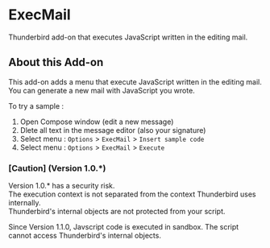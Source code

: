 ExecMail
========

Thunderbird add-on that executes JavaScript written in the editing mail.


## About this Add-on

This add-on adds a menu that execute JavaScript written in the editing mail.  
You can generate a new mail with JavaScript you wrote.

To try a sample :

1. Open Compose window (edit a new message)
2. Dlete all text in the message editor (also your signature)
3. Select menu : `Options` > `ExecMail` > `Insert sample code`
4. Select menu : `Options` > `ExecMail` > `Execute`

### [Caution] (Version 1.0.*)

Version 1.0.* has a security risk.  
The execution context is not separated from the context Thunderbird uses internally.  
Thunderbird's internal objects are not protected from your script.  

Since Version 1.1.0, Javscript code is executed in sandbox. The script cannot access Thunderbird's internal objects.  
